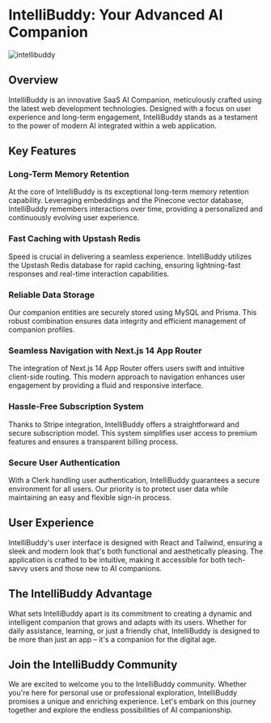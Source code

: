 # IntelliBuddy: Your Advanced AI Companion

![intellibuddy](https://github.com/aphuus/intellibuddy-app/assets/73286833/9df0aa5c-9d15-4f35-9846-420540388921)

## Overview

IntelliBuddy is an innovative SaaS AI Companion, meticulously crafted using the latest web development technologies. Designed with a focus on user experience and long-term engagement, IntelliBuddy stands as a testament to the power of modern AI integrated within a web application.

## Key Features

### Long-Term Memory Retention

At the core of IntelliBuddy is its exceptional long-term memory retention capability. Leveraging embeddings and the Pinecone vector database, IntelliBuddy remembers interactions over time, providing a personalized and continuously evolving user experience.

### Fast Caching with Upstash Redis

Speed is crucial in delivering a seamless experience. IntelliBuddy utilizes the Upstash Redis database for rapid caching, ensuring lightning-fast responses and real-time interaction capabilities.

### Reliable Data Storage

Our companion entities are securely stored using MySQL and Prisma. This robust combination ensures data integrity and efficient management of companion profiles.

### Seamless Navigation with Next.js 14 App Router

The integration of Next.js 14 App Router offers users swift and intuitive client-side routing. This modern approach to navigation enhances user engagement by providing a fluid and responsive interface.

### Hassle-Free Subscription System

Thanks to Stripe integration, IntelliBuddy offers a straightforward and secure subscription model. This system simplifies user access to premium features and ensures a transparent billing process.

### Secure User Authentication

With a Clerk handling user authentication, IntelliBuddy guarantees a secure environment for all users. Our priority is to protect user data while maintaining an easy and flexible sign-in process.

## User Experience

IntelliBuddy's user interface is designed with React and Tailwind, ensuring a sleek and modern look that's both functional and aesthetically pleasing. The application is crafted to be intuitive, making it accessible for both tech-savvy users and those new to AI companions.

## The IntelliBuddy Advantage

What sets IntelliBuddy apart is its commitment to creating a dynamic and intelligent companion that grows and adapts with its users. Whether for daily assistance, learning, or just a friendly chat, IntelliBuddy is designed to be more than just an app – it's a companion for the digital age.

## Join the IntelliBuddy Community

We are excited to welcome you to the IntelliBuddy community. Whether you're here for personal use or professional exploration, IntelliBuddy promises a unique and enriching experience. Let's embark on this journey together and explore the endless possibilities of AI companionship.
